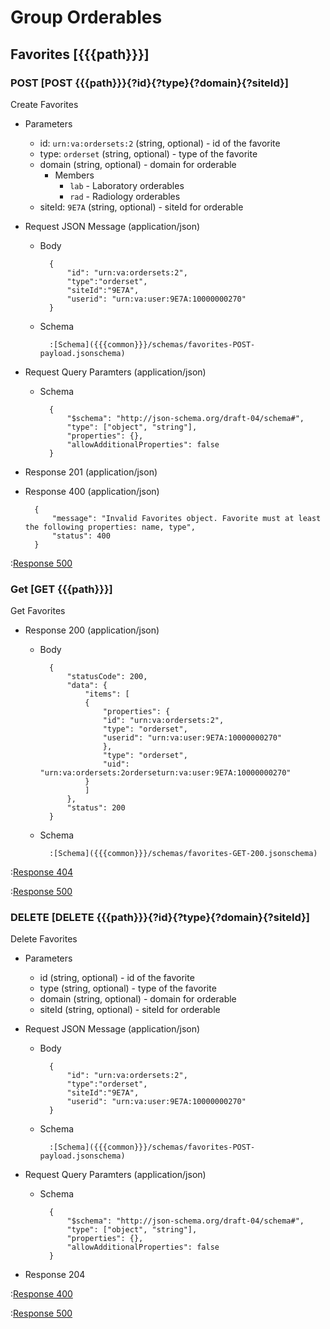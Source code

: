 # Group Orderables

## Favorites [{{{path}}}]

### POST [POST {{{path}}}{?id}{?type}{?domain}{?siteId}]

Create Favorites

+ Parameters

	+ id: `urn:va:ordersets:2` (string, optional) - id of the favorite
    + type: `orderset` (string, optional) - type of the favorite
    + domain (string, optional) - domain for orderable
        + Members
            + `lab` - Laboratory orderables
            + `rad` - Radiology orderables
    + siteId: `9E7A` (string, optional) - siteId for orderable

+ Request JSON Message (application/json)

	+ Body

            {
                "id": "urn:va:ordersets:2",
                "type":"orderset",
                "siteId":"9E7A",
                "userid": "urn:va:user:9E7A:10000000270"
            }

	+ Schema

			:[Schema]({{{common}}}/schemas/favorites-POST-payload.jsonschema)

+ Request Query Paramters (application/json)

    + Schema

            {
                "$schema": "http://json-schema.org/draft-04/schema#",
                "type": ["object", "string"],
                "properties": {},
                "allowAdditionalProperties": false
            }

+ Response 201 (application/json)

+ Response 400 (application/json)

        {
            "message": "Invalid Favorites object. Favorite must at least the following properties: name, type",
            "status": 400
        }

:[Response 500]({{{common}}}/responses/500.md)


### Get [GET {{{path}}}]

Get Favorites

+ Response 200 (application/json)

	+ Body

            {
                "statusCode": 200,
                "data": {
                    "items": [
                    {
                        "properties": {
                        "id": "urn:va:ordersets:2",
                        "type": "orderset",
                        "userid": "urn:va:user:9E7A:10000000270"
                        },
                        "type": "orderset",
                        "uid": "urn:va:ordersets:2orderseturn:va:user:9E7A:10000000270"
                    }
                    ]
                },
                "status": 200
            }

	+ Schema

			:[Schema]({{{common}}}/schemas/favorites-GET-200.jsonschema)

:[Response 404]({{{common}}}/responses/404.md)

:[Response 500]({{{common}}}/responses/500.md)



### DELETE [DELETE {{{path}}}{?id}{?type}{?domain}{?siteId}]

Delete Favorites

+ Parameters

	+ id (string, optional) - id of the favorite
    + type (string, optional) - type of the favorite
    + domain (string, optional) - domain for orderable
    + siteId (string, optional) - siteId for orderable

+ Request JSON Message (application/json)

	+ Body

            {
                "id": "urn:va:ordersets:2",
                "type":"orderset",
                "siteId":"9E7A",
                "userid": "urn:va:user:9E7A:10000000270"
            }

	+ Schema

			:[Schema]({{{common}}}/schemas/favorites-POST-payload.jsonschema)

+ Request Query Paramters (application/json)

    + Schema

            {
                "$schema": "http://json-schema.org/draft-04/schema#",
                "type": ["object", "string"],
                "properties": {},
                "allowAdditionalProperties": false
            }

+ Response 204

:[Response 400]({{{common}}}/responses/400.md)

:[Response 500]({{{common}}}/responses/500.md)

